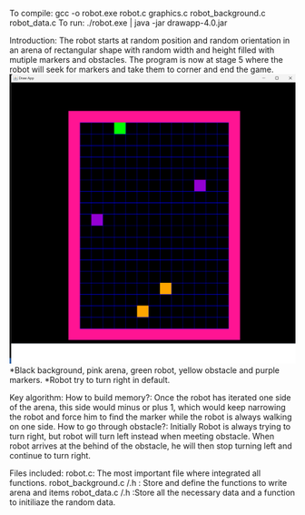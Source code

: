 To compile: gcc -o robot.exe robot.c graphics.c robot_background.c robot_data.c
To run: ./robot.exe | java -jar drawapp-4.0.jar

Introduction:
The robot starts at random position and random orientation in an arena of rectangular shape with random width and height filled with mutiple markers and obstacles. The program is now at stage 5 where the robot will seek for markers and take them to corner and end the game.
![alt text](image-1.png)
*Black background, pink arena, green robot, yellow obstacle and purple markers.
*Robot try to turn right in default.

Key algorithm:
How to build memory?: Once the robot has iterated one side of the arena, this side would minus or plus 1, which would keep narrowing the robot and force him to find the marker while the robot is always walking on one side.
How to go through obstacle?: Initially Robot is always trying to turn right, but robot will turn left instead when meeting obstacle. When robot arrives at the behind of the obstacle, he will then stop turning left and continue to turn right.

Files included:
robot.c: The most important file where integrated all functions.
robot_background.c /.h : Store and define the functions to write arena and items
robot_data.c /.h :Store all the necessary data and a function to initiliaze the random data.